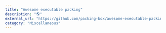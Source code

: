 ```yaml
---
title: "Awesome executable packing"
description: "🌎"
external_url: "https://github.com/packing-box/awesome-executable-packing"
category: "Miscellaneous"
---
```

